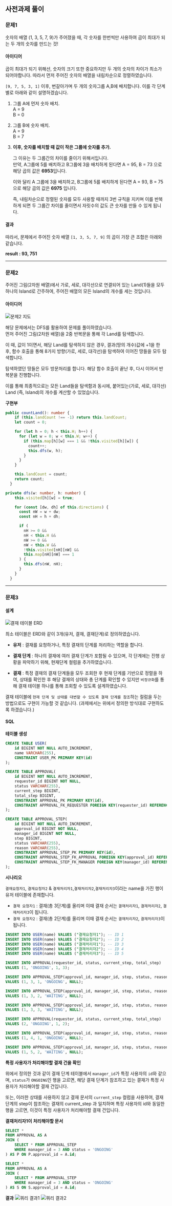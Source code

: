## 사전과제 풀이

### 문제1

숫자의 배열 (1, 3, 5, 7, 9)가 주어졌을 때, 각 숫자를 한번씩만 사용하여 곱이 최대가 되는 두 개의 숫자를 만드는 것!

#### 아이디어

곱이 최대가 되기 위해선, 숫자의 크기 또한 중요하지만 두 개의 숫자의 차이가 최소가 되어야합니다. 따라서 먼저 주어진 숫자의 배열을 내림차순으로 정렬하였습니다.

`[9, 7, 5, 3, 1]` 이후, 번갈아가며 두 개의 숫자그룹 A,B에 배치합니다. 이를 각 단계별로 아래와 같이 설명하겠습니다.

1. 그룹 A에 먼저 숫자 배치.  
   A = 9  
   B = 0
2. 그룹 B에 숫자 배치.  
   A = 9  
   B = 7
3. **이후, 숫자를 배치할 때 값이 작은 그룹에 숫자를 추가.**

   그 이유는 두 그룹간의 차이를 줄이기 위해서입니다.  
   만약, A그룹에 5를 배치하고 B그룹에 3을 배치하게 된다면 A = 95, B = 73 으로 해당 곱의 값은 **6953**입니다.

   이와 달리 A 그룹에 3을 배치하고, B그룹에 5를 배치하게 된다면 A = 93, B = 75 으로 해당 곱의 값은 **6975** 입니다.

   즉, 내림차순으로 정렬된 숫자를 모두 사용할 때까지 3번 규칙을 지키며 이를 반복하게 되면 두 그룹간 차이를 줄이면서 자릿수의 값도 큰 숫자를 만들 수 있게 됩니다.

#### 결과

따라서, 문제에서 주어진 숫자 배열 `[1, 3, 5, 7, 9]` 의 곱이 가장 큰 조합은 아래와 같습니다.

**result : 93, 751**

---

### 문제2

주어진 그림(2차원 배열)에서 가로, 세로, 대각선으로 연결되어 있는 Land(1)들을 모두 하나의 Island로 간주하여, 주어진 배열의 모든 Island의 개수를 세는 것입니다.

#### 아이디어

![문제2 지도](image-3.png)

해당 문제에서는 DFS를 활용하여 문제를 풀이하였습니다.  
먼저 주어진 그림(2차원 배열)을 2중 반복문을 통해 각 Land를 탐색합니다.

이 때, 값이 1이면서, 해당 Land를 탐색하지 않은 경우, 결과(땅의 개수)값에 +1을 한 후, 함수 호출을 통해 8가지 방향(가로, 세로, 대각선)을 탐색하여 이어진 땅들을 모두 탐색합니다.

탐색하였던 땅들은 모두 방문처리를 합니다. 해당 함수 호출이 끝난 후, 다시 이어서 반복문을 진행합니다.

이를 통해 최종적으로는 모든 Land들을 탐색함과 동시에, 붙어있는(가로, 세로, 대각선) Land (즉, Island)의 개수를 계산할 수 있었습니다.

**구현부**

```ts
public countLand(): number {
    if (this.landCount !== -1) return this.landCount;
    let count = 0;

    for (let h = 0; h < this.H; h++) {
      for (let w = 0; w < this.W; w++) {
        if (this.map[h][w] === 1 && !this.visited[h][w]) {
          count++;
          this.dfs(w, h);
        }
      }
    }

    this.landCount = count;
    return count;
  }

private dfs(w: number, h: number) {
    this.visited[h][w] = true;

    for (const [dw, dh] of this.directions) {
      const nW = w + dw;
      const nH = h + dh;

      if (
        nH >= 0 &&
        nH < this.H &&
        nW >= 0 &&
        nW < this.W &&
        !this.visited[nH][nW] &&
        this.map[nH][nW] === 1
      ) {
        this.dfs(nW, nH);
      }
    }
  }
```

---

### 문제3

#### 설계

![결재 테이블 ERD](image.png)

최소 테이블은 ERD와 같이 3개(유저, 결재, 결재단계)로 정의하였습니다.

- **유저** : 결재를 요청하거나, 특정 결재의 단계를 처리하는 역할을 합니다.

- **결재 단계** : 하나의 결재에 여러 결재 단계가 포함될 수 있으며, 각 단계에는 진행 상황을 파악하기 위해, 현재단계 컬럼을 추가하였습니다.

- **결재** : 특정 결재의 결재 단계들을 모두 조회한 후 현재 단계를 기반으로 정렬을 하여, 상태를 확인한 후 해당 결재의 상태와 총 단계를 확인할 수 있지만 `비정규화`를 통해 결재 테이블 하나를 통해 조회할 수 있도록 설계하였습니다.

결재 테이블에 `현재 단계 및 상태를 대변할 수 있도록 결재 단계를 참조`하는 컬럼을 두는 방법으로도 구현이 가능할 것 같습니다. (과제에서는 위에서 정의한 방식대로 구현하도록 하겠습니다.)

#### SQL

**테이블 생성**

```SQL
CREATE TABLE USER(
    id BIGINT NOT NULL AUTO_INCREMENT,
    name VARCHAR(255),
    CONSTRAINT USER_PK PRIMARY KEY(id)
);

CREATE TABLE APPROVAL(
    id BIGINT NOT NULL AUTO_INCREMENT,
    requester_id BIGINT NOT NULL,
    status VARCHAR(255),
    current_step BIGINT,
    total_step BIGINT,
    CONSTRAINT APPROVAL_PK PRIMARY KEY(id),
    CONSTRAINT APPROVAL_FK_REQUESTER FOREIGN KEY(requester_id) REFERENCES USER(id)
);

CREATE TABLE APPROVAL_STEP(
    id BIGINT NOT NULL AUTO_INCREMENT,
    approval_id BIGINT NOT NULL,
    manager_id BIGINT NOT NULL,
    step BIGINT,
    status VARCHAR(255),
    reason VARCHAR(255),
    CONSTRAINT APPROVAL_STEP_PK PRIMARY KEY(id),
    CONSTRAINT APPROVAL_STEP_FK_APPROVAL FOREIGN KEY(approval_id) REFERENCES APPROVAL(id),
    CONSTRAINT APPROVAL_STEP_FK_MANAGER FOREIGN KEY(manager_id) REFERENCES USER(id)
);
```

**시나리오**

`결재요청자1`, `결재요청자2` & `결재처리자1`,`결재처리자2`,`결재처리자3`이라는 name을 가진 행이 유저 테이블에 존재합니다.

- `결재 요청자1` : 결재(총 3단계)를 올리며 이때 결재 순서는 `결재처리자1`, `결재처리자2`, `결재처리자3`이 됩니다.
- `결재 요청자2` : 결재(총 2단계)를 올리며 이때 결재 순서는 `결재처리자2`, `결재처리자3`이 됩니다.

```SQL
INSERT INTO USER(name) VALUES ("결재요청자1"); -- ID 1
INSERT INTO USER(name) VALUES ("결재요청자2"); -- ID 2
INSERT INTO USER(name) VALUES ("결재처리자1"); -- ID 3
INSERT INTO USER(name) VALUES ("결재처리자2"); -- ID 4
INSERT INTO USER(name) VALUES ("결재처리자3"); -- ID 5
```

```SQL
INSERT INTO APPROVAL(requester_id, status, current_step, total_step)
VALUES (1, 'ONGOING', 1, 3);

INSERT INTO APPROVAL_STEP(approval_id, manager_id, step, status, reason)
VALUES (1, 3, 1, 'ONGOING', NULL);

INSERT INTO APPROVAL_STEP(approval_id, manager_id, step, status, reason)
VALUES (1, 3, 2, 'WAITING', NULL);

INSERT INTO APPROVAL_STEP(approval_id, manager_id, step, status, reason)
VALUES (1, 3, 3, 'WAITING', NULL);
```

```SQL
INSERT INTO APPROVAL(requester_id, status, current_step, total_step)
VALUES (2, 'ONGOING', 1, 2);

INSERT INTO APPROVAL_STEP(approval_id, manager_id, step, status, reason)
VALUES (1, 4, 1, 'ONGOING', NULL);

INSERT INTO APPROVAL_STEP(approval_id, manager_id, step, status, reason)
VALUES (1, 5, 2, 'WAITING', NULL);
```

**특정 사용자가 처리해야할 결재 건을 확인**

위에서 정의한 것과 같이 결재 단계 테이블에서 `manager_id`가 특정 사용자의 `id`와 같으며, `status`가 `ONGOING`인 행을 고르면, 해당 결재 단계가 참조하고 있는 결재가 특정 사용자가 처리해야할 결재 건입니다.

또는, 이러한 상태를 사용하지 않고 결재 문서의 `current_step` 컬럼을 사용하여, 결재 단계의 step이 참조하는 결재의 current_step 과 일치하며 특정 사용자의 id와 동일한 행을 고르면, 이것이 특정 사용자가 처리해야할 결재 건입니다.

**결재처리자1이 처리해야할 문서**

```SQL
SELECT *
FROM APPROVAL AS A
JOIN (
    SELECT * FROM APPROVAL_STEP
    WHERE manager_id = 3 AND status = 'ONGOING'
) AS P ON P.approval_id = A.id;

SELECT *
FROM APPROVAL AS A
JOIN (
    SELECT * FROM APPROVAL_STEP
    WHERE manager_id = 3 AND status = 'ONGOING'
) AS S ON S.approval_id = A.id;
```

**결과**
![쿼리 결과1](image-1.png)
![쿼리 결과2](image-2.png)
